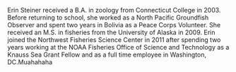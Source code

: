Erin Steiner received a B.A. in zoology from Connecticut College in 2003.  Before returning to school, she worked as a North Pacific Groundfish Observer and spent two years in Bolivia as a Peace Corps Volunteer. She received an M.S. in fisheries from the University of Alaska in 2009.  Erin joined the Northwest Fisheries Science Center in 2011 after spending two years working at the NOAA Fisheries Office of Science and Technology as a Knauss Sea Grant Fellow and as a full time employee in Washington, DC.Muahahaha
